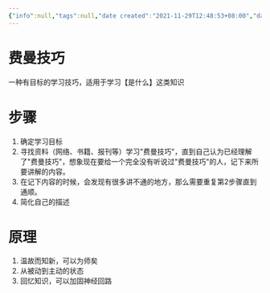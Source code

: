 ```yaml
---
{"info":null,"tags":null,"date created":"2021-11-29T12:48:53+08:00","date modified":"2024-04-18T12:52:47+08:00","dg-publish":true,"aliases":[],"permalink":"/card/费曼技巧/","dgPassFrontmatter":true,"noteIcon":"2","created":"2021-11-29T12:48:53+08:00","updated":"2024-04-18T12:52:47+08:00"}
---
```



# 费曼技巧

一种有目标的学习技巧，适用于学习【是什么】这类知识

# 步骤

1. 确定学习目标
2. 寻找资料（网络、书籍、报刊等）学习"费曼技巧"，直到自己认为已经理解了"费曼技巧"，想象现在要给一个完全没有听说过"费曼技巧"的人，记下来所要讲解的内容。
3. 在记下内容的时候，会发现有很多讲不通的地方，那么需要重复第2步骤直到通顺。
4. 简化自己的描述

# 原理

1. 温故而知新，可以为师矣
2. 从被动到主动的状态
3. 回忆知识，可以加固神经回路
